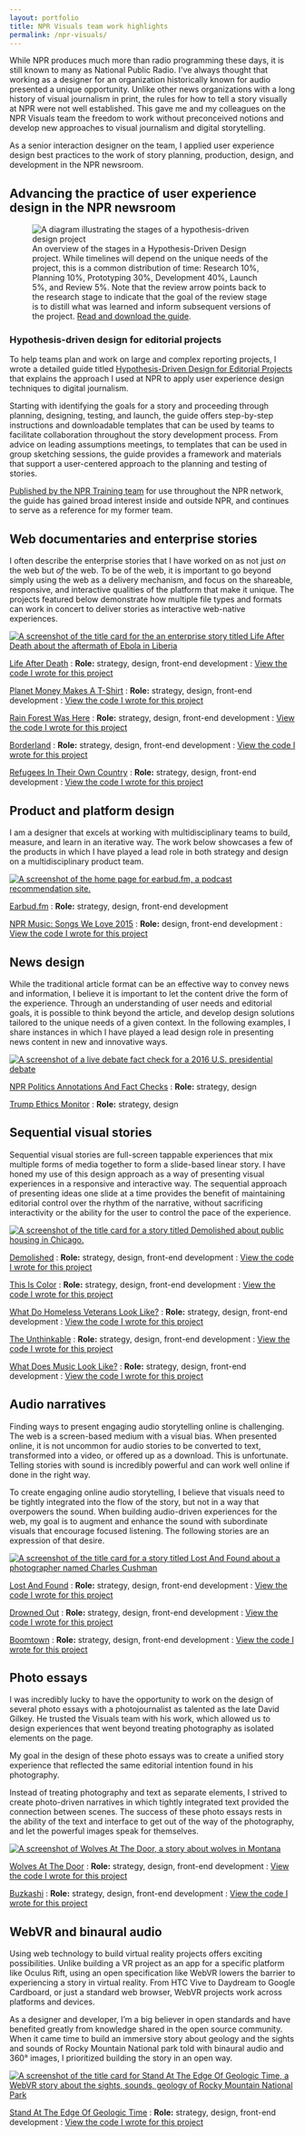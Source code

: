 ```yaml
---
layout: portfolio
title: NPR Visuals team work highlights
permalink: /npr-visuals/
---
```


While NPR produces much more than radio programming these days, it is still known to many as National Public Radio. I've always thought that working as a designer for an organization historically known for audio presented a unique opportunity. Unlike other news organizations with a long history of visual journalism in print, the rules for how to tell a story visually at NPR were not well established. This gave me and my colleagues on the NPR Visuals team the freedom to work without preconceived notions and develop new approaches to visual journalism and digital storytelling.

As a senior interaction designer on the team, I applied user experience design best practices to the work of story planning, production, design, and development in the NPR newsroom.

## Advancing the practice of user experience design in the NPR newsroom

<figure class="thumbnail-full">
<img src="/assets/images/npr-hdd.png" alt="A diagram illustrating the stages of a hypothesis-driven design project">
<figcaption >
An overview of the stages in a Hypothesis-Driven Design project. While timelines will depend on the unique needs of the project, this is a common distribution of time: Research 10%, Planning 10%, Prototyping 30%, Development 40%, Launch 5%, and Review 5%. Note that the review arrow points back to the research stage to indicate that the goal of the review stage is to distill what was learned and inform subsequent versions of the project. <a href="https://n.pr/hdd">Read and download the guide</a>.
</figcaption>
</figure>


### Hypothesis-driven design for editorial projects

To help teams plan and work on large and complex reporting projects, I wrote a detailed guide titled [Hypothesis-Driven Design for Editorial Projects](https://n.pr/hdd) that explains the approach I used at NPR to apply user experience design techniques to digital journalism.

Starting with identifying the goals for a story and proceeding through planning, designing, testing, and launch, the guide offers step-by-step instructions and downloadable templates that can be used by teams to facilitate collaboration throughout the story development process. From advice on leading assumptions meetings, to templates that can be used in group sketching sessions, the guide provides a framework and materials that support a user-centered approach to the planning and testing of stories.

[Published by the NPR Training team](https://training.npr.org/2018/06/25/take-our-playbook-nprs-guide-to-building-immersive-storytelling-projects/) for use throughout the NPR network, the guide has gained broad interest inside and outside NPR, and continues to serve as a reference for my former team. 

## Web documentaries and enterprise stories

I often describe the enterprise stories that I have worked on as not  just *on* the web but *of* the web. To be of the web, it is important to go beyond simply using the web as a delivery mechanism, and focus on the shareable, responsive, and interactive qualities of the platform that make it unique. The projects featured below demonstrate how multiple file types and formats can work in concert to deliver stories as interactive web-native experiences.

[<img src="/assets/images/npr-ebola.png" alt="A screenshot of the title card for the an enterprise story titled Life After Death about the aftermath of Ebola in Liberia">](https://apps.npr.org/life-after-death/)


[Life After Death](https://apps.npr.org/life-after-death/)
: **Role:** strategy, design, front-end development
: [View the code I wrote for this project](https://github.com/nprapps/barkedu)

[Planet Money Makes A T-Shirt](https://apps.npr.org/tshirt/)
: **Role:** strategy, design, front-end development
: [View the code I wrote for this project](https://github.com/nprapps/tshirt)

[Rain Forest Was Here](http://apps.npr.org/lookatthis/posts/brazil/)
: **Role:** strategy, design, front-end development
: [View the code I wrote for this project](https://github.com/nprapps/lookatthis/tree/master/posts/brazil)

[Borderland](https://apps.npr.org/borderland/)
: **Role:** strategy, design, front-end development
: [View the code I wrote for this project](https://github.com/nprapps/borders-map)

[Refugees In Their Own Country](https://apps.npr.org/idp-georgia/irakli.html)
: **Role:** strategy, design, front-end development
: [View the code I wrote for this project](https://github.com/nprapps/idp-georgia)

## Product and platform design

I am a designer that excels at working with multidisciplinary teams to build, measure, and learn in an iterative way. The work below showcases a few of the products in which I have played a lead role in both strategy and design on a multidisciplinary product team.

[<img src="/assets/images/npr-earbud.png" alt="A screenshot of the home page for earbud.fm, a podcast recommendation site.">](http://earbud.fm/)

[Earbud.fm](http://earbud.fm/)
: **Role:** strategy, design, front-end development

[NPR Music: Songs We Love 2015](https://apps.npr.org/best-songs-2015/)
: **Role:** design, front-end development
: [View the code I wrote for this project](https://github.com/nprapps/bestsongs15/)


## News design

While the traditional article format can be an effective way to convey news and information, I believe it is important to let the content drive the form of the experience. Through an understanding of user needs and editorial goals, it is possible to think beyond the article, and develop design solutions tailored to the unique needs of a given context. In the following examples, I share instances in which I have played a lead design role in presenting news content in new and innovative ways.

[<img src="/assets/images/npr-fact-check.jpg" alt="A screenshot of a live debate fact check for a 2016 U.S. presidential debate">](http://www.npr.org/2016/10/19/498293478/fact-check-trump-and-clinton-s-final-presidential-debate)

[NPR Politics Annotations And Fact Checks](http://www.npr.org/2016/10/19/498293478/fact-check-trump-and-clinton-s-final-presidential-debate)
: **Role:** strategy, design

[Trump Ethics Monitor](http://www.npr.org/2017/02/17/513724796/trump-ethics-monitor-has-the-president-kept-his-promises)
: **Role:** strategy, design

## Sequential visual stories

Sequential visual stories are full-screen tappable experiences that mix multiple forms of media together to form a slide-based linear story. I have honed my use of this design approach as a way of presenting visual experiences in a responsive and interactive way. The sequential approach of presenting ideas one slide at a time provides the benefit of maintaining editorial control over the rhythm of the narrative, without sacrificing interactivity or the ability for the user to control the pace of the experience.

[<img src="/assets/images/npr-demolished.jpg" alt="A screenshot of the title card for a story titled Demolished about public housing in Chicago.">](https://apps.npr.org/lookatthis/posts/publichousing/)

[Demolished](https://apps.npr.org/lookatthis/posts/publichousing/)
: **Role:** strategy, design, front-end development
: [View the code I wrote for this project](https://github.com/nprapps/lookatthis/tree/master/posts/patricia-evans)

[This Is Color](https://apps.npr.org/lookatthis/posts/colors/)
: **Role:** strategy, design, front-end development
: [View the code I wrote for this project](https://github.com/nprapps/lookatthis/tree/master/posts/colors)

[What Do Homeless Veterans Look Like?](https://apps.npr.org/lookatthis/posts/veterans/)
: **Role:** strategy, design, front-end development
: [View the code I wrote for this project](https://github.com/nprapps/lookatthis/tree/master/posts/veterans)

[The Unthinkable](https://apps.npr.org/lookatthis/posts/yemen/)
: **Role:** strategy, design, front-end development
: [View the code I wrote for this project](https://github.com/nprapps/lookatthis/tree/master/posts/yemen)

[What Does Music Look Like?](https://apps.npr.org/lookatthis/posts/album-art/)
: **Role:** strategy, design, front-end development
: [View the code I wrote for this project](https://github.com/nprapps/lookatthis/tree/master/posts/new-music)

## Audio narratives

Finding ways to present engaging audio storytelling online is challenging. The web is a screen-based medium with a visual bias. When presented online, it is not uncommon for audio stories to be converted to text, transformed into a video, or offered up as a download. This is unfortunate. Telling stories with sound is incredibly powerful and can work well online if done in the right way.

To create engaging online audio storytelling, I believe that visuals need to be tightly integrated into the flow of the story, but not in a way that overpowers the sound. When building audio-driven experiences for the web, my goal is to augment and enhance the sound with subordinate visuals that encourage focused listening. The following stories are an expression of that desire.

[<img src="/assets/images/npr-cushman.jpg" alt="A screenshot of the title card for a story titled Lost And Found about a photographer named Charles Cushman">](https://apps.npr.org/cushman-lost-and-found)

[Lost And Found](https://apps.npr.org/cushman-lost-and-found)
: **Role:** strategy, design, front-end development
: [View the code I wrote for this project](https://github.com/npr/cushman)

[Drowned Out](https://apps.npr.org/lookatthis/posts/whales/)
: **Role:** strategy, design, front-end development
: [View the code I wrote for this project](https://github.com/nprapps/lookatthis/tree/master/posts/chris-clark)

[Boomtown](https://stateimpact.npr.org/pennsylvania/boomtown/)
: **Role:** strategy, design, front-end development
: [View the code I wrote for this project](https://github.com/stateimpact/boomtown)

## Photo essays

I was incredibly lucky to have the opportunity to work on the design of several photo essays with a photojournalist as talented as the late David Gilkey. He trusted the Visuals team with his work, which allowed us to design experiences that went beyond treating photography as isolated elements on the page.

My goal in the design of these photo essays was to create a unified story experience that reflected the same editorial intention found in his photography.

Instead of treating photography and text as separate elements, I strived to create photo-driven narratives in which tightly integrated text provided the connection between scenes. The success of these photo essays rests in the ability of the text and interface to get out of the way of the photography, and let the powerful images speak for themselves.

[<img src="/assets/images/npr-wolves.jpg" alt="A screenshot of Wolves At The Door, a story about wolves in Montana">](http://apps.npr.org/wolves/)

[Wolves At The Door](http://apps.npr.org/wolves/)
: **Role:** strategy, design, front-end development
: [View the code I wrote for this project](https://github.com/nprapps/wolves)

[Buzkashi](https://apps.npr.org/buzkashi/)
: **Role:** strategy, design, front-end development
: [View the code I wrote for this project](https://github.com/nprapps/buzkashi)

## WebVR and binaural audio

Using web technology to build virtual reality projects offers exciting possibilities. Unlike building a VR project as an app for a specific platform like Oculus Rift, using an open specification like WebVR lowers the barrier to experiencing a story in virtual reality. From HTC Vive to Daydream to Google Cardboard, or just a standard web browser, WebVR projects work across platforms and devices.

As a designer and developer, I’m a big believer in open standards and have benefited greatly from knowledge shared in the open source community. When it came time to build an immersive story about geology and the sights and sounds of Rocky Mountain National park told with binaural audio and 360° images, I prioritized building the story in an open way.

[<img src="/assets/images/npr-rocky.jpg" alt="A screenshot of the title card for Stand At The Edge Of Geologic Time, a WebVR story about the sights, sounds, geology of Rocky Mountain National Park">](http://apps.npr.org/rockymountain-vr/)

[Stand At The Edge Of Geologic Time](http://apps.npr.org/rockymountain-vr/)
: **Role:** strategy, design, front-end development
: [View the code I wrote for this project](https://github.com/nprapps/rockymountain)